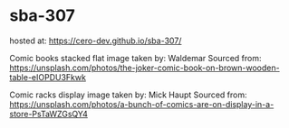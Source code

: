 # sba-307

hosted at: https://cero-dev.github.io/sba-307/

Comic books stacked flat image taken by: Waldemar
Sourced from: https://unsplash.com/photos/the-joker-comic-book-on-brown-wooden-table-eIOPDU3Fkwk

Comic racks display image taken by: Mick Haupt
Sourced from: https://unsplash.com/photos/a-bunch-of-comics-are-on-display-in-a-store-PsTaWZGsQY4